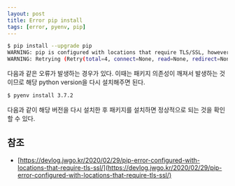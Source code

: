 ```yaml
---
layout: post
title: Error pip install
tags: [error, pyenv, pip]
---
```


```bash
$ pip install --upgrade pip
WARNING: pip is configured with locations that require TLS/SSL, however the ssl module in Python is not available.
WARNING: Retrying (Retry(total=4, connect=None, read=None, redirect=None, status=None)) after connection broken by 'SSLError("Can't connect to HTTPS URL because the SSL module is not available.",)': /simple/pip/
```

다음과 같은 오류가 발생하는 경우가 있다. 이때는 패키지 의존성이 깨져서 발생하는 것이므로 해당 python version을 다시 설치해주면 된다.

```bash
$ pyenv install 3.7.2
```

다음과 같이 해당 버전을 다시 설치한 후 패키지를 설치하면 정상적으로 되는 것을 확인할 수 있다.

## 참조

- [https://devlog.jwgo.kr/2020/02/29/pip-error-configured-with-locations-that-require-tls-ssl/](https://devlog.jwgo.kr/2020/02/29/pip-error-configured-with-locations-that-require-tls-ssl/)